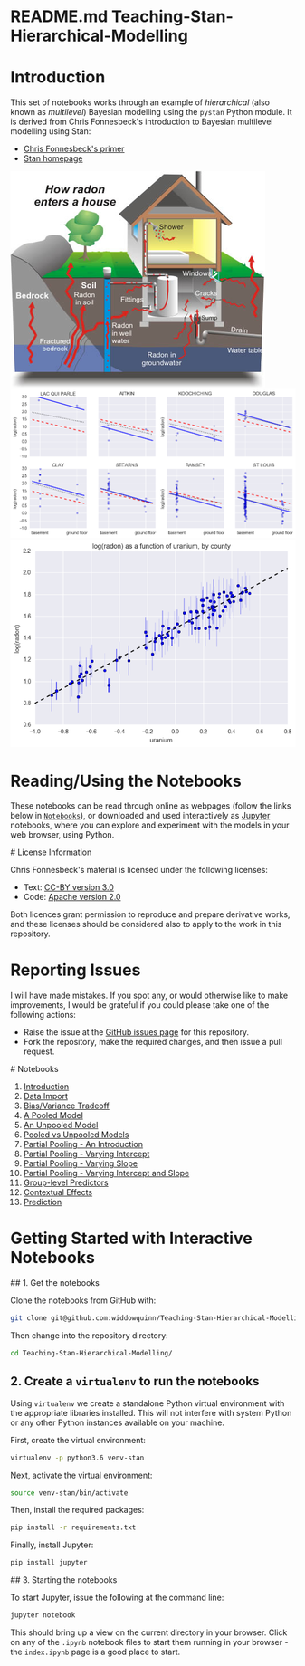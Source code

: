 # README.md Teaching-Stan-Hierarchical-Modelling

# Introduction

This set of notebooks works through an example of *hierarchical* (also known as *multilevel*) Bayesian modelling using the `pystan` Python module. It is derived from Chris Fonnesbeck's introduction to Bayesian multilevel modelling using Stan:

* [Chris Fonnesbeck's primer](http://mc-stan.org/users/documentation/case-studies/radon.html)
* [Stan homepage](http://mc-stan.org/)

![Radon Problem Description](./images/how_radon_enters.jpg)
![Plot of Radon by Floor and County](./images/radon_by_floor.png)
![Plot of Radon by County](./images/radon_by_county.png)

# Reading/Using the Notebooks

These notebooks can be read through online as webpages (follow the links below in [`Notebooks`](#notebooks)), or downloaded and used interactively as [Jupyter](https://jupyter.org/) notebooks, where you can explore and experiment with the models in your web browser, using Python.

# License Information

Chris Fonnesbeck's material is licensed under the following licenses:

* Text: [CC-BY version 3.0](https://creativecommons.org/licenses/by/3.0/)
* Code: [Apache version 2.0](https://www.apache.org/licenses/LICENSE-2.0)

Both licences grant permission to reproduce and prepare derivative works, and these licenses should be considered also to apply to the work in this repository.

# Reporting Issues

I will have made mistakes. If you spot any, or would otherwise like to make improvements, I would be grateful if you could please take one of the following actions:

* Raise the issue at the [GitHub issues page](https://github.com/widdowquinn/Teaching-Stan-Hierarchical-Modelling/issues) for this repository.
* Fork the repository, make the required changes, and then issue a pull request.

<a name="notebooks" />
# Notebooks

1. [Introduction](01-Introduction.html)
2. [Data Import](02-Data_Import.html)
3. [Bias/Variance Tradeoff](03-bias_variance_tradeoff.html)
4. [A Pooled Model](04-pooled_model.html)
5. [An Unpooled Model](05-unpooled_model.html)
6. [Pooled vs Unpooled Models](06-pooled_vs_unpooled.html)
7. [Partial Pooling - An Introduction](07-partial_pooling_intro.html)
8. [Partial Pooling - Varying Intercept](08-partial_pooling_varying_intercept.html)
9. [Partial Pooling - Varying Slope](09-partial_pooling_varying_slope.html)
10. [Partial Pooling - Varying Intercept and Slope](10-partial_pooling_varying_slope_and_intercept.html)
11. [Group-level Predictors](11-group_level_predictors.html)
12. [Contextual Effects](12-contextual_effects.html)
13. [Prediction](13-prediction.html)


# Getting Started with Interactive Notebooks


## 1. Get the notebooks

Clone the notebooks from GitHub with:

```bash
git clone git@github.com:widdowquinn/Teaching-Stan-Hierarchical-Modelling.git
```

Then change into the repository directory:

```bash
cd Teaching-Stan-Hierarchical-Modelling/
```


## 2. Create a `virtualenv` to run the notebooks

Using `virtualenv` we create a standalone Python virtual environment with the appropriate libraries installed. This will not interfere with system Python or any other Python instances available on your machine.

First, create the virtual environment:

```bash
virtualenv -p python3.6 venv-stan
```

Next, activate the virtual environment:

```bash
source venv-stan/bin/activate
```

Then, install the required packages:

```bash
pip install -r requirements.txt
```

Finally, install Jupyter:

```bash
pip install jupyter
```


## 3. Starting the notebooks

To start Jupyter, issue the following at the command line:

```bash
jupyter notebook
```

This should bring up a view on the current directory in your browser. Click on any of the `.ipynb` notebook files to start them running in your browser - the `index.ipynb` page is a good place to start.


